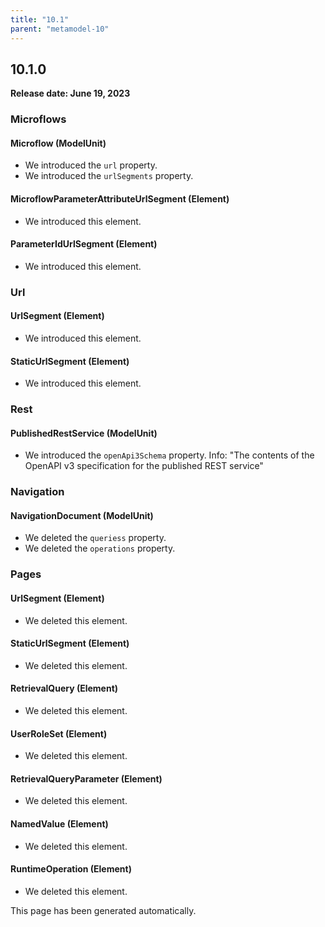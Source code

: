 ```yaml
---
title: "10.1"
parent: "metamodel-10"
---
```


## 10.1.0

**Release date: June 19, 2023**

### Microflows

#### Microflow (ModelUnit)
* We introduced the `url` property. 
* We introduced the `urlSegments` property. 

#### MicroflowParameterAttributeUrlSegment (Element)
* We introduced this element. 

#### ParameterIdUrlSegment (Element)
* We introduced this element. 

### Url

#### UrlSegment (Element)
* We introduced this element. 

#### StaticUrlSegment (Element)
* We introduced this element. 

### Rest

#### PublishedRestService (ModelUnit)
* We introduced the `openApi3Schema` property. Info: "The contents of the OpenAPI v3 specification for the published REST service"

### Navigation

#### NavigationDocument (ModelUnit)
* We deleted the `queriess` property. 
* We deleted the `operations` property. 

### Pages

#### UrlSegment (Element)
* We deleted this element. 

#### StaticUrlSegment (Element)
* We deleted this element. 

#### RetrievalQuery (Element)
* We deleted this element. 

#### UserRoleSet (Element)
* We deleted this element. 

#### RetrievalQueryParameter (Element)
* We deleted this element. 

#### NamedValue (Element)
* We deleted this element. 

#### RuntimeOperation (Element)
* We deleted this element. 

This page has been generated automatically.
